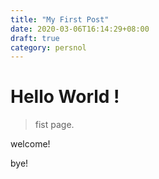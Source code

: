 ```yaml
---
title: "My First Post"
date: 2020-03-06T16:14:29+08:00
draft: true
category: persnol
---
```


# Hello World !

> fist page.

welcome!


bye!
